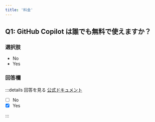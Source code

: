 ```yaml
---
title: '料金'
---
```


## Q1: GitHub Copilot は誰でも無料で使えますか？

### 選択肢

- No
- Yes

### 回答欄

:::details 回答を見る
[公式ドキュメント](https://github.com/features/copilot/plans)

- [ ] No
- [x] Yes

:::
